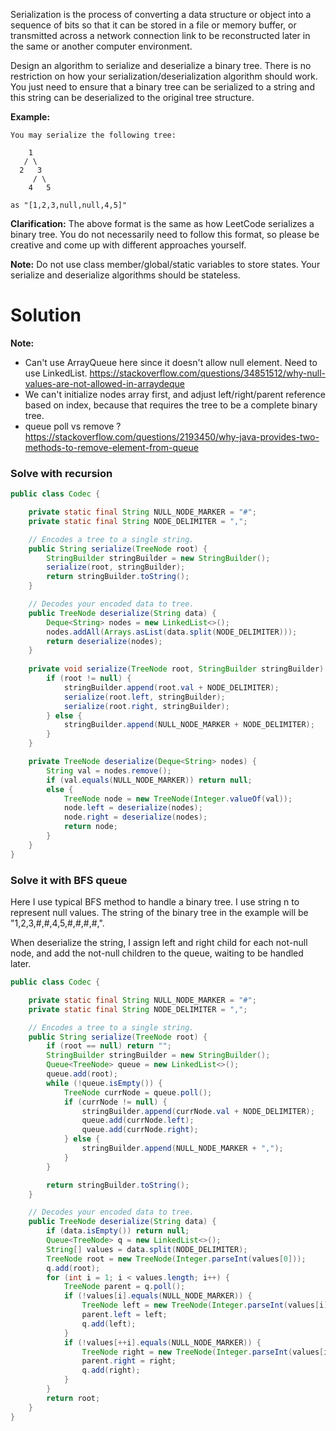 Serialization is the process of converting a data structure or object into a sequence of bits so that it can be stored in a file or memory buffer, or transmitted across a network connection link to be reconstructed later in the same or another computer environment.

Design an algorithm to serialize and deserialize a binary tree. There is no restriction on how your serialization/deserialization algorithm should work. You just need to ensure that a binary tree can be serialized to a string and this string can be deserialized to the original tree structure.

__Example:__

```
You may serialize the following tree:

    1
   / \
  2   3
     / \
    4   5

as "[1,2,3,null,null,4,5]"
```

__Clarification:__ The above format is the same as how LeetCode serializes a binary tree. You do not necessarily need to follow this format, so please be creative and come up with different approaches yourself.

__Note:__ Do not use class member/global/static variables to store states. Your serialize and deserialize algorithms should be stateless.

# Solution

__Note:__ 

* Can't use ArrayQueue here since it doesn't allow null element. Need to use LinkedList. https://stackoverflow.com/questions/34851512/why-null-values-are-not-allowed-in-arraydeque
* We can't initialize nodes array first, and adjust left/right/parent reference based on index, because that requires the tree to be a complete binary tree.
* queue poll vs remove ? https://stackoverflow.com/questions/2193450/why-java-provides-two-methods-to-remove-element-from-queue

### Solve with recursion

```java
public class Codec {

    private static final String NULL_NODE_MARKER = "#";
    private static final String NODE_DELIMITER = ",";

    // Encodes a tree to a single string.
    public String serialize(TreeNode root) {
        StringBuilder stringBuilder = new StringBuilder();
        serialize(root, stringBuilder);
        return stringBuilder.toString();
    }

    // Decodes your encoded data to tree.
    public TreeNode deserialize(String data) {
        Deque<String> nodes = new LinkedList<>();
        nodes.addAll(Arrays.asList(data.split(NODE_DELIMITER)));
        return deserialize(nodes);
    }
    
    private void serialize(TreeNode root, StringBuilder stringBuilder) {
        if (root != null) {
            stringBuilder.append(root.val + NODE_DELIMITER);
            serialize(root.left, stringBuilder);
            serialize(root.right, stringBuilder);
        } else {
            stringBuilder.append(NULL_NODE_MARKER + NODE_DELIMITER);
        }
    }

    private TreeNode deserialize(Deque<String> nodes) {
        String val = nodes.remove();
        if (val.equals(NULL_NODE_MARKER)) return null;
        else {
            TreeNode node = new TreeNode(Integer.valueOf(val));
            node.left = deserialize(nodes);
            node.right = deserialize(nodes);
            return node;
        }
    }
}
```

### Solve it with BFS queue

Here I use typical BFS method to handle a binary tree. I use string n to represent null values. The string of the binary tree in the example will be "1,2,3,#,#,4,5,#,#,#,#,".

When deserialize the string, I assign left and right child for each not-null node, and add the not-null children to the queue, waiting to be handled later.

```java
public class Codec {

    private static final String NULL_NODE_MARKER = "#";
    private static final String NODE_DELIMITER = ",";

    // Encodes a tree to a single string.
    public String serialize(TreeNode root) {
        if (root == null) return "";
        StringBuilder stringBuilder = new StringBuilder();
        Queue<TreeNode> queue = new LinkedList<>();
        queue.add(root);
        while (!queue.isEmpty()) {
            TreeNode currNode = queue.poll();
            if (currNode != null) {
                stringBuilder.append(currNode.val + NODE_DELIMITER);
                queue.add(currNode.left);
                queue.add(currNode.right);
            } else {
                stringBuilder.append(NULL_NODE_MARKER + ",");
            }
        }

        return stringBuilder.toString();
    }

    // Decodes your encoded data to tree.
    public TreeNode deserialize(String data) {
        if (data.isEmpty()) return null;
        Queue<TreeNode> q = new LinkedList<>();
        String[] values = data.split(NODE_DELIMITER);
        TreeNode root = new TreeNode(Integer.parseInt(values[0]));
        q.add(root);
        for (int i = 1; i < values.length; i++) {
            TreeNode parent = q.poll();
            if (!values[i].equals(NULL_NODE_MARKER)) {
                TreeNode left = new TreeNode(Integer.parseInt(values[i]));
                parent.left = left;
                q.add(left);
            }
            if (!values[++i].equals(NULL_NODE_MARKER)) {
                TreeNode right = new TreeNode(Integer.parseInt(values[i]));
                parent.right = right;
                q.add(right);
            }
        }
        return root;
    }
}

```
